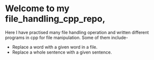 # Welcome to my file_handling_cpp_repo,
Here I have practised many file handling operation and written different programs in cpp for file manipulation.
Some of them include-
- Replace a word with a given word in a file.
- Replace a whole sentence with a given sentence.
